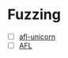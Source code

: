 # Fuzzing

- [ ] [afl-unicorn](https://medium.com/hackernoon/afl-unicorn-part-2-fuzzing-the-unfuzzable-bea8de3540a5)
- [ ] [AFL](https://github.com/google/AFL)

<div id="current-page-progress-bar"></div>